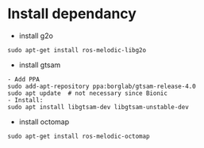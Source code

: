 # Install dependancy


- install g2o
```
sudo apt-get install ros-melodic-libg2o
```

- install gtsam
```
- Add PPA
sudo add-apt-repository ppa:borglab/gtsam-release-4.0
sudo apt update  # not necessary since Bionic
- Install:
sudo apt install libgtsam-dev libgtsam-unstable-dev
```
- install octomap
```
sudo apt-get install ros-melodic-octomap
```
